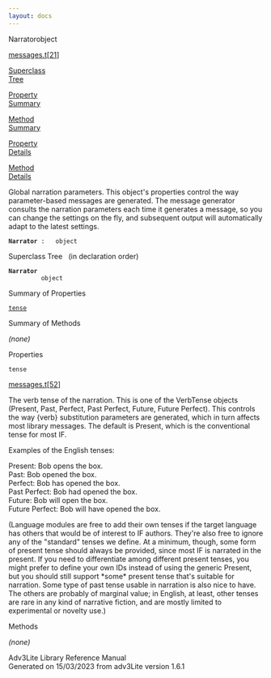 ```yaml
---
layout: docs
---
```

<span class="title">Narrator</span><span class="type">object</span>

[messages.t](../file/messages.t.html)\[[21](../source/messages.t.html#21)\]

[Superclass  
Tree](#_SuperClassTree_)

[Property  
Summary](#_PropSummary_)

[Method  
Summary](#_MethodSummary_)

[Property  
Details](#_Properties_)

[Method  
Details](#_Methods_)



Global narration parameters. This object's properties control the way
parameter-based messages are generated. The message generator consults
the narration parameters each time it generates a message, so you can
change the settings on the fly, and subsequent output will automatically
adapt to the latest settings.

**`Narrator`**` :   object`



<span id="_SuperClassTree_"></span>



<span class="hdln">Superclass Tree</span>   (in declaration order)



**`Narrator`**  
`         object`  
<span id="_PropSummary_"></span>



<span class="hdln">Summary of Properties</span>  



[`tense`](#tense)

<span id="_MethodSummary_"></span>



<span class="hdln">Summary of Methods</span>  





*(none)* <span id="_Properties_"></span>



<span class="hdln">Properties</span>  



<span id="tense"></span>

`tense`

[messages.t](../file/messages.t.html)\[[52](../source/messages.t.html#52)\]



The verb tense of the narration. This is one of the VerbTense objects
(Present, Past, Perfect, Past Perfect, Future, Future Perfect). This
controls the way {verb} substitution parameters are generated, which in
turn affects most library messages. The default is Present, which is the
conventional tense for most IF.

Examples of the English tenses:

  
Present: Bob opens the box.  
Past: Bob opened the box.  
Perfect: Bob has opened the box.  
Past Perfect: Bob had opened the box.  
Future: Bob will open the box.  
Future Perfect: Bob will have opened the box.

(Language modules are free to add their own tenses if the target
language has others that would be of interest to IF authors. They're
also free to ignore any of the "standard" tenses we define. At a
minimum, though, some form of present tense should always be provided,
since most IF is narrated in the present. If you need to differentiate
among different present tenses, you might prefer to define your own IDs
instead of using the generic Present, but you should still support
\*some\* present tense that's suitable for narration. Some type of past
tense usable in narration is also nice to have. The others are probably
of marginal value; in English, at least, other tenses are rare in any
kind of narrative fiction, and are mostly limited to experimental or
novelty use.)



<span id="_Methods_"></span>



<span class="hdln">Methods</span>  



*(none)*



Adv3Lite Library Reference Manual  
Generated on 15/03/2023 from adv3Lite version 1.6.1


